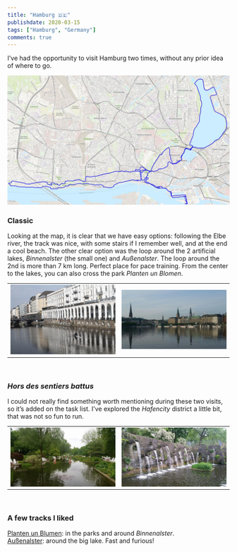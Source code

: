 ```yaml
---
title: "Hamburg 🇩🇪"
publishdate: 2020-03-15
tags: ["Hamburg", "Germany"]
comments: true
---
```


I’ve had the opportunity to visit Hamburg two times, without any prior idea of where to go.

![Map of Hamburg](./images/HamburgMap.jpg)

### <i class="fas fa-shoe-prints"></i> Classic
Looking at the map, it is clear that we have easy options: following the Elbe river, the track was nice, with some stairs if I remember well, and at the end a cool beach. The other clear option was the loop around the 2 artificial lakes, _Binnenalster_ (the small one) and _Außenalster_. The loop around the 2nd is more than 7 km long. Perfect place for pace training. From the center to the lakes, you can also cross the park _Planten un Blomen_.

| | |
|:-------------------------:|:-------------------------:|
|![Piran](./images/Hamburg01.JPG)  |  ![Piran](./images/Hamburg02.JPG) |
&nbsp; 

### <i class="fas fa-map-signs"></i> _Hors des sentiers battus_
I could not really find something worth mentioning during these two visits, so it’s added on the task list. I’ve explored the *Hafencity* district a little bit, that was not so fun to run.

| | |
|:-------------------------:|:-------------------------:|
|![Piran](./images/Hamburg03.JPG)  |  ![Piran](./images/Hamburg04.JPG) |
&nbsp; 


### <i class="fas fa-star"></i> A few tracks I liked

[<i class="fas fa-link"></i> Planten un Blumen](https://www.wikiloc.com/running-trails/hamburg-planten-un-blumen-13398245): in the parks and around *Binnenalster*.      
[<i class="fas fa-link"></i> Außenalster](https://www.wikiloc.com/running-trails/hamburg-parks-13359743): around the big lake. Fast and furious!
